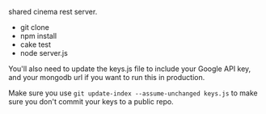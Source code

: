 shared cinema rest server.

* git clone
* npm install
* cake test
* node server.js

You'll also need to update the keys.js file to include your Google API key, and your mongodb url if you want to run this in production.

Make sure you use `git update-index --assume-unchanged keys.js` to make sure you don't commit your keys to a public repo.
